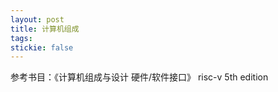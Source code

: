 ```yaml
---
layout: post
title: 计算机组成
tags:
stickie: false
---
```


参考书目：《计算机组成与设计 硬件/软件接口》 risc-v 5th edition

